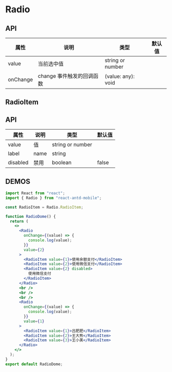 # Radio

## API

| 属性     | 说明                      | 类型               | 默认值 |
| -------- | ------------------------- | ------------------ | ------ |
| value    | 当前选中值                | string or number   |        |
| onChange | change 事件触发的回调函数 | (value: any): void |        |

## RadioItem

## API

| 属性     | 说明 | 类型             | 默认值 |
| -------- | ---- | ---------------- | ------ |
| value    | 值   | string or number |        |
| label    | name | string           |        |
| disabled | 禁用 | boolean          | false  |

## DEMOS

```jsx
import React from "react";
import { Radio } from "react-antd-mobile";

const RadioItem = Radio.RadioItem;

function RadioDome() {
  return (
    <>
      <Radio
        onChange={(value) => {
          console.log(value);
        }}
        value={2}
      >
        <RadioItem value={1}>使用余额支付</RadioItem>
        <RadioItem value={2}>使用微信支付</RadioItem>
        <RadioItem value={2} disabled>
          使用微信支付
        </RadioItem>
      </Radio>
      <br />
      <br />
      <br />
      <Radio
        onChange={(value) => {
          console.log(value);
        }}
        value={1}
      >
        <RadioItem value={1}>吕肥肥</RadioItem>
        <RadioItem value={2}>王大熊</RadioItem>
        <RadioItem value={3}>王小美</RadioItem>
      </Radio>
    </>
  );
}
export default RadioDome;
```
